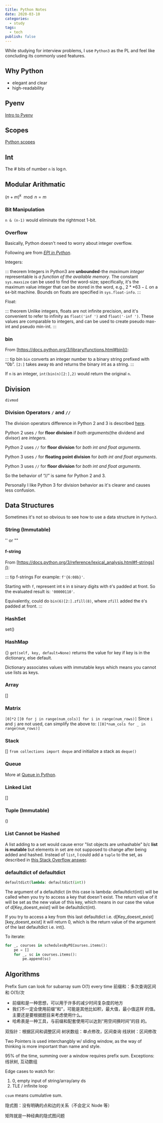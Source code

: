 ```yaml
---
title: Python Notes
date: 2020-03-10
categories:
  - study
tags:
  - tech
publish: false
---
```


While studying for interview problems, I use `Python3` as the PL and feel like concluding its commonly used features.

<!-- more -->

## Why Python

- elegant and clear
- high-readability

## Pyenv

[Intro to Pyenv](https://realpython.com/intro-to-pyenv)

## Scopes

[Python scopes](https://realpython.com/python-scope-legb-rule)

## Int

The # bits of number `n` is $\log n$.

## Modular Arithmatic

$(n+m)^k \mod n = m$

### Bit Manipulation

`n & (n-1)` would eliminate the rightmost 1-bit.

### Overflow

Basically, Python doesn't need to worry about integer overflow.

Following are from [_EPI in Python_](https://www.amazon.com/Elements-Programming-Interviews-Python-Insiders/dp/1537713949).

Integers:

::: theorem
Integers in Python3 are **unbounded**-the _maximum integer_ representable is _a function of the available memory_. The constant `sys.maxsize` can be used to find the word-size; specifically, it's the maximum value integer that can be stored in the word, e.g., $2**63 - L$ on a `64`-bit machine. Bounds on floats are specified in `sys.float-info`.
:::

Float:

::: theorem
Unlike integers, floats are not infinite precision, and it's convenient to refer to infinity as `float('inf ')` and `float('-inf ')`. These values are comparable to integers, and can be used to create pseudo max-int and pseudo min-int.
:::

### bin

From [https://docs.python.org/3/library/functions.html#bin]():

::: tip bin
`bin` converts an integer number to a binary string prefixed with “0b”. `[2:]` takes away `0b` and returns the binary int as a string.
:::

If `n` is an integer, `int(bin(n)[2:],2)` would return the original `n`.

## Division

`divmod`

### Division Operators `/` and `//`

The division operators difference in Python 2 and 3 is described [here](https://www.geeksforgeeks.org/division-operator-in-python/).

Python 2 uses `/` for **floor division** if _both arguments_(the dividend and divisor) are _integers_.

Python 2 uses `//` for **floor division** for _both int and float arguments_.

Python 3 uses `/` for **floating point division** for _both int and float arguments_.

Python 3 uses `//` for **floor division** for _both int and float arguments_.

So the behavior of “//” is same for Python 2 and 3.

Personally I like Python 3 for division behavior as it's clearer and causes less confusion.

## Data Structures

Sometimes it's not so obvious to see how to use a data structure in `Python3`.

### String (Immutable)

'' or ""

#### f-string

From [https://docs.python.org/3/reference/lexical_analysis.html#f-strings]():

::: tip f-strings
For example: `f'{6:08b}'`.

Starting with `f`, represent int `6` in `8` `b`inary digits with `0`'s padded at front. So the evaluated result is: `'00000110'`.

Equivalently, could do `bin(6)[2:].zfill(8)`, where `zfill` added the `0`'s padded at front.
:::

### HashSet

set()

### HashMap

{}
`get(self, key, default=None)` returns the value for key if key is in the dictionary, else default.

Dictionary associates values with immutable keys which means you cannot use lists as keys.

### Array

[]

### Matrix

`[0]*2`
`[[0 for j in range(num_cols)] for i in range(num_rows)]`
Since `i` and `j` are not used, can simplify the above to:
`[[0]*num_cols for _ in range(num_rows)]`

### Stack

[]
`from collections import deque` and initialize a stack as `deque()`

### Queue

More at [Queue in Python](https://www.geeksforgeeks.org/queue-in-python/).

### Linked List

[]

### Tuple (Immutable)

()

### List Cannot be Hashed

A list adding to a set would cause error "list objects are unhashable" b/c **list is mutable** but elements in set are not supposed to change after being added and hashed. Instead of `list`, I could add a `tuple` to the set, as described in [this Stack Overflow answer](https://stackoverflow.com/a/1306653/6421652).

### defaultdict of defaultdict

```py
defaultdict(lambda: defaultdict(int))
```

The argument of a defaultdict (in this case is lambda: defaultdict(int)) will be called when you try to access a key that doesn't exist. The return value of it will be set as the new value of this key, which means in our case the value of d[Key_doesnt_exist] will be defaultdict(int).

If you try to access a key from this last defaultdict i.e. d[Key_doesnt_exist][key_doesnt_exist] it will return 0, which is the return value of the argument of the last defaultdict i.e. int().

To iterate:

```py
for _, courses in schedulesByPECourses.items():
    pe = []
    for _, sc in courses.items():
        pe.append(sc)
```

## Algorithms

Prefix Sum can look for subarray sum O(1) every time
前缀和：多次查询区间和 O(1)/次

- 前缀和是⼀种思想，可以⽤于许多的减少时间复杂度的地⽅
- 我们不⼀定会使⽤前缀“和”，可能是其他⽐如积，最⼤值，最⼩值这样 的值。主要还是要根据题⽬来考虑使⽤什么。
- 哈希表是⼀种⼯具，与前缀和配套使⽤可以达到“⽤空间换时间”的⽬ 的。

双指针：根据区间和调整区间
树状数组：单点修改，区间查询
线状树：区间修改

Two Pointers is used interchangbly w/ sliding window, as the way of thinking is more important than name and style.

95% of the time, summing over a window requires prefix sum. Exceptions: 线状树, 互动数组

Edge cases to watch for:

1. 0, empty input of string/array/any ds
2. TLE / infinite loop

`csum` means cumulative sum.

隐式图：没有明确的点和边的关系（不会定义 Node 等）

矩阵就是⼀种经典的隐式图问题
